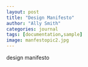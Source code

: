 ```yaml
---
layout: post
title: "Design Manifesto"
author: "Ally Smith"
categories: journal
tags: [documentation,sample]
image: manfestopic2.jpg
---
```


design manifesto